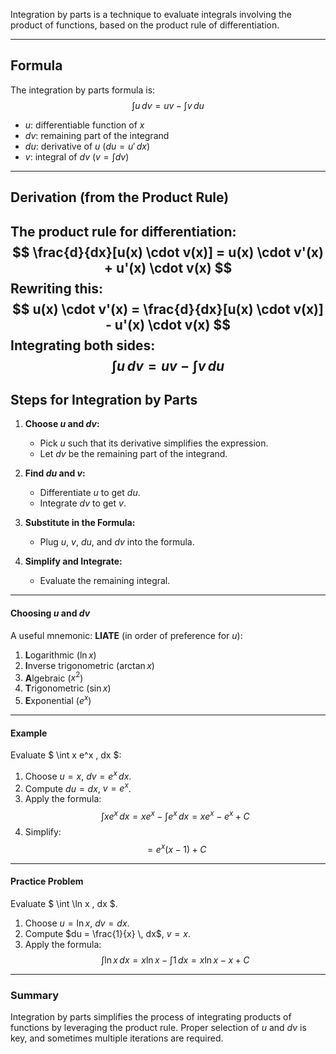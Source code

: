 Integration by parts is a technique to evaluate integrals involving the product of functions, based on the product rule of differentiation.

---
## Formula

The integration by parts formula is:
$$
\int u \, dv = u v - \int v \, du
$$
- $u$: differentiable function of $x$
- $dv$: remaining part of the integrand
- $du$: derivative of $u$ ($du = u' \, dx$)
- $v$: integral of $dv$ ($v = \int dv$)

---
## Derivation (from the Product Rule)

The product rule for differentiation:
$$
\frac{d}{dx}[u(x) \cdot v(x)] = u(x) \cdot v'(x) + u'(x) \cdot v(x)
$$
Rewriting this:
$$
u(x) \cdot v'(x) = \frac{d}{dx}[u(x) \cdot v(x)] - u'(x) \cdot v(x)
$$
Integrating both sides:
$$
\int u \, dv = u v - \int v \, du
$$
---
## Steps for Integration by Parts
1. **Choose $u$ and $dv$:**
   - Pick $u$ such that its derivative simplifies the expression.
   - Let $dv$ be the remaining part of the integrand.

2. **Find $du$ and $v$:**
   - Differentiate $u$ to get $du$.
   - Integrate $dv$ to get $v$.

3. **Substitute in the Formula:**
   - Plug $u$, $v$, $du$, and $dv$ into the formula.

4. **Simplify and Integrate:**
   - Evaluate the remaining integral.

---

#### Choosing $u$ and $dv$

A useful mnemonic: **LIATE** (in order of preference for $u$):

1. **L**ogarithmic ($\ln x$)
2. **I**nverse trigonometric ($\arctan x$)
3. **A**lgebraic ($x^2$)
4. **T**rigonometric ($\sin x$)
5. **E**xponential ($e^x$)

---

#### Example

Evaluate $ \int x e^x \, dx $:

1. Choose $u = x$, $dv = e^x \, dx$.
2. Compute $du = dx$, $v = e^x$.
3. Apply the formula:
   $$
   \int x e^x \, dx = x e^x - \int e^x \, dx = x e^x - e^x + C
   $$
4. Simplify:
   $$
   = e^x (x - 1) + C
   $$

---

#### Practice Problem

Evaluate $ \int \ln x \, dx $.

1. Choose $u = \ln x$, $dv = dx$.
2. Compute $du = \frac{1}{x} \, dx$, $v = x$.
3. Apply the formula:
   $$
   \int \ln x \, dx = x \ln x - \int 1 \, dx = x \ln x - x + C
   $$

---

### Summary

Integration by parts simplifies the process of integrating products of functions by leveraging the product rule. Proper selection of $u$ and $dv$ is key, and sometimes multiple iterations are required.
